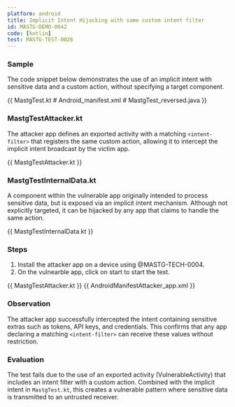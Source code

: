 ```yaml
---
platform: android
title: Implicit Intent Hijacking with same custom intent filter
id: MASTG-DEMO-0042
code: [kotlin]
test: MASTG-TEST-0026
---
```


### Sample

The code snippet below demonstrates the use of an implicit intent with sensitive data and a custom action, without specifying a target component.

{{ MastgTest.kt # Android_manifest.xml # MastgTest_reversed.java }}

### MastgTestAttacker.kt

The attacker app defines an exported activity with a matching `<intent-filter>` that registers the same custom action, allowing it to intercept the implicit intent broadcast by the victim app.

{{ MastgTestAttacker.kt }}

### MastgTestInternalData.kt

A component within the vulnerable app originally intended to process sensitive data, but is exposed via an implicit intent mechanism. Although not explicitly targeted, it can be hijacked by any app that claims to handle the same action.

{{ MastgTestInternalData.kt }}

### Steps

1. Install the attacker app on a device using @MASTG-TECH-0004.
2. On the vulnearble app, click on start to start the test.

{{ MastgTestAttacker.kt }}
{{ AndroidManifestAttacker_app.xml }}

### Observation

The attacker app successfully intercepted the intent containing sensitive extras such as tokens, API keys, and credentials. This confirms that any app declaring a matching `<intent-filter>` can receive these values without restriction.

### Evaluation

The test fails due to the use of an exported activity (VulnerableActivity) that includes an intent filter with a custom action. Combined with the implicit intent in `MastgTest.kt`, this creates a vulnerable pattern where sensitive data is transmitted to an untrusted receiver.

